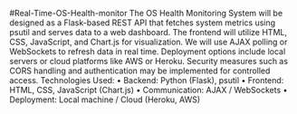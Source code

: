 #Real-Time-OS-Health-monitor
The OS Health Monitoring System will be designed as a Flask-based REST API that fetches 
system metrics using psutil and serves data to a web dashboard. The frontend will utilize HTML, 
CSS, JavaScript, and Chart.js for visualization. We will use AJAX polling or WebSockets to 
refresh data in real time. Deployment options include local servers or cloud platforms like AWS 
or Heroku. Security measures such as CORS handling and authentication may be implemented 
for controlled access. 
Technologies Used: 
• Backend: Python (Flask), psutil 
• Frontend: HTML, CSS, JavaScript (Chart.js) 
• Communication: AJAX / WebSockets 
• Deployment: Local machine / Cloud (Heroku, AWS)
